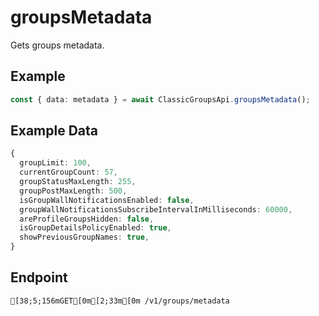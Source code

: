 
# groupsMetadata
Gets groups metadata.



## Example
```ts copy showLineNumbers
const { data: metadata } = await ClassicGroupsApi.groupsMetadata(); 
```


## Example Data
```ts copy showLineNumbers
{
  groupLimit: 100,
  currentGroupCount: 57,
  groupStatusMaxLength: 255,
  groupPostMaxLength: 500,
  isGroupWallNotificationsEnabled: false,
  groupWallNotificationsSubscribeIntervalInMilliseconds: 60000,
  areProfileGroupsHidden: false,
  isGroupDetailsPolicyEnabled: true,
  showPreviousGroupNames: true,
} 
```


## Endpoint
```ansi
[38;5;156mGET[0m[2;33m[0m /v1/groups/metadata
```
  